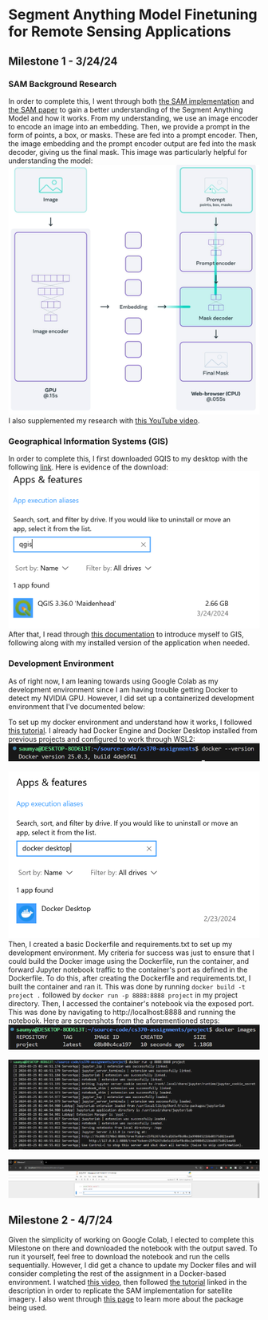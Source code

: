 # Segment Anything Model Finetuning for Remote Sensing Applications
## Milestone 1 - 3/24/24
### SAM Background Research
In order to complete this, I went through both [the SAM implementation](https://segment-anything.com/) and [the SAM paper](https://arxiv.org/abs/2101.04703) to gain a better understanding of the Segment Anything Model and how it works. From my understanding, we use an image encoder to encode an image into an embedding. Then, we provide a prompt in the form of points, a box, or masks. These are fed into a prompt encoder. Then, the image embedding and the prompt encoder output are fed into the mask decoder, giving us the final mask. This image was particularly helpful for understanding the model:
<br>![alt text](image.png)<br>
I also supplemented my research with [this YouTube video](https://www.youtube.com/watch?v=D-D6ZmadzPE&ab_channel=Roboflow).

### Geographical Information Systems (GIS)
In order to complete this, I first downloaded GQIS to my desktop with the following [link](https://qgis.org/en/site/). Here is evidence of the download:
<br>![alt text](image-4.png)<br>
After that, I read through [this documentation](https://docs.qgis.org/3.34/en/docs/gentle_gis_introduction/index.html) to introduce myself to GIS, following along with my installed version of the application when needed.

### Development Environment
As of right now, I am leaning towards using Google Colab as my development environment since I am having trouble getting Docker to detect my NVIDIA GPU. However, I did set up a containerized development environment that I've documented below:

To set up my docker environment and understand how it works, I followed [this tutorial](https://www.youtube.com/watch?v=kuBQ8ylVXBU&ab_channel=AladdinPersson). I already had Docker Engine and Docker Desktop installed from previous projects and configured to work through WSL2:
<br>![alt text](image-1.png)<br>
<br>![alt text](image-2.png)<br>
Then, I created a basic Dockerfile and requirements.txt to set up my development environment. My criteria for success was just to ensure that I could build the Docker image using the Dockerfile, run the container, and forward Jupyter notebook traffic to the container's port as defined in the Dockerfile. To do this, after creating the Dockerfile and requirements.txt, I built the container and ran it. This was done by running ```docker build -t project .``` followed by ```docker run -p 8888:8888 project``` in my project directory. Then, I accessed the container's notebook via the exposed port. This was done by navigating to http://localhost:8888 and running the notebook. Here are screenshots from the aforementioned steps:
<br>![alt text](image-3.png)<br>
<br>![alt text](image-5.png)<br>
<br>![alt text](image-6.png)<br>

## Milestone 2 - 4/7/24
Given the simplicity of working on Google Colab, I elected to complete this Milestone on there and downloaded the notebook with the output saved. To run it yourself, feel free to download the notebook and run the cells sequentially. However, I did get a chance to update my Docker files and will consider completing the rest of the assignment in a Docker-based environment. I watched [this video](https://www.youtube.com/watch?v=YHA_-QMB8_U&ab_channel=OpenGeospatialSolutions), then followed [the tutorial](https://samgeo.gishub.org/examples/automatic_mask_generator/) linked in the description in order to replicate the SAM implementation for satellite imagery. I also went through [this page](https://samgeo.gishub.org/) to learn more about the package being used.